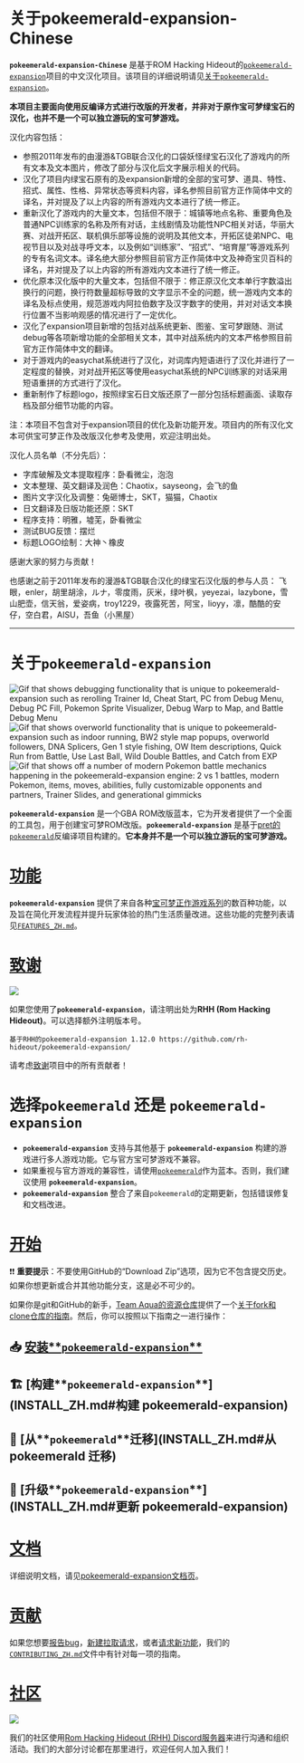 # 关于pokeemerald-expansion-Chinese

&zwnj;**`pokeemerald-expansion-Chinese`**&zwnj; 是基于ROM Hacking Hideout的[`pokeemerald-expansion`](https://github.com/rh-hideout/pokeemerald-expansion)项目的中文汉化项目。该项目的详细说明请见[关于`pokeemerald-expansion`](#关于`pokeemerald-expansion`)。

**本项目主要面向使用反编译方式进行改版的开发者，并非对于原作宝可梦绿宝石的汉化，也并不是一个可以独立游玩的宝可梦游戏。**

汉化内容包括：

- 参照2011年发布的由漫游&TGB联合汉化的口袋妖怪绿宝石汉化了游戏内的所有文本及文本图片，修改了部分与汉化后文字展示相关的代码。
- 汉化了项目内绿宝石原有的及expansion新增的全部的宝可梦、道具、特性、招式、属性、性格、异常状态等资料内容，译名参照目前官方正作简体中文的译名，并对提及了以上内容的所有游戏内文本进行了统一修正。
- 重新汉化了游戏内的大量文本，包括但不限于：城镇等地点名称、重要角色及普通NPC训练家的名称及所有对话，主线剧情及功能性NPC相关对话，华丽大赛、对战开拓区、联机俱乐部等设施的说明及其他文本，开拓区徒弟NPC、电视节目以及对战寻呼文本，以及例如“训练家”、“招式”、“培育屋”等游戏系列的专有名词文本。译名绝大部分参照目前官方正作简体中文及神奇宝贝百科的译名，并对提及了以上内容的所有游戏内文本进行了统一修正。
- 优化原本汉化版中的大量文本，包括但不限于：修正原汉化文本单行字数溢出换行的问题，换行符数量超标导致的文字显示不全的问题，统一游戏内文本的译名及标点使用，规范游戏内阿拉伯数字及汉字数字的使用，并对对话文本换行位置不当影响观感的情况进行了一定优化。
- 汉化了expansion项目新增的包括对战系统更新、图鉴、宝可梦跟随、测试debug等各项新增功能的全部相关文本，其中对战系统内的文本严格参照目前官方正作简体中文的翻译。
- 对于游戏内的easychat系统进行了汉化，对词库内短语进行了汉化并进行了一定程度的替换，对对战开拓区等使用easychat系统的NPC训练家的对话采用短语重拼的方式进行了汉化。
- 重新制作了标题logo，按照绿宝石日文版还原了一部分包括标题画面、读取存档及部分细节功能的内容。

注：本项目不包含对于expansion项目的优化及新功能开发。项目内的所有汉化文本可供宝可梦正作及改版汉化参考及使用，欢迎注明出处。

汉化人员名单（不分先后）：

- 字库破解及文本提取程序：卧看微尘，泡泡
- 文本整理、英文翻译及润色：Chaotix，sayseong，会飞的鱼
- 图片文字汉化及调整：兔砸博士，SKT，猫猫，Chaotix
- 日文翻译及日版功能还原：SKT
- 程序支持：明雅，墟芜，卧看微尘
- 测试BUG反馈：摆烂
- 标题LOGO绘制：大神丶橡皮

感谢大家的努力与贡献！

也感谢之前于2011年发布的漫游&TGB联合汉化的绿宝石汉化版的参与人员： 飞眼，enler，胡里胡涂，ルナ，零度雨，灰米，绿叶枫，yeyezai，lazybone，雪山肥壶，信天翁，爱姿病，troy1229，夜露死苦，阿宝，lioyy，凛，酷酷的安仔，空白君，AISU，吾鱼（小黑屋）

------

# 关于`pokeemerald-expansion`

![Gif that shows debugging functionality that is unique to pokeemerald-expansion such as rerolling Trainer Id, Cheat Start, PC from Debug Menu, Debug PC Fill, Pokemon Sprite Visualizer, Debug Warp to Map, and Battle Debug Menu](https://github.com/user-attachments/assets/cf9dfbee-4c6b-4bca-8e0a-07f116ef891c) ![Gif that shows overworld functionality that is unique to pokeemerald-expansion such as indoor running, BW2 style map popups, overworld followers, DNA Splicers, Gen 1 style fishing, OW Item descriptions, Quick Run from Battle, Use Last Ball, Wild Double Battles, and Catch from EXP](https://github.com/user-attachments/assets/383af243-0904-4d41-bced-721492fbc48e) ![Gif that shows off a number of modern Pokemon battle mechanics happening in the pokeemerald-expansion engine: 2 vs 1 battles, modern Pokemon, items, moves, abilities, fully customizable opponents and partners, Trainer Slides, and generational gimmicks](https://github.com/user-attachments/assets/50c576bc-415e-4d66-a38f-ad712f3316be)

&zwnj;**`pokeemerald-expansion`**&zwnj; 是一个GBA ROM改版蓝本，它为开发者提供了一个全面的工具包，用于创建宝可梦ROM改版。&zwnj;**`pokeemerald-expansion`**&zwnj; 是基于[pret的`pokeemerald`](https://github.com/pret/pokeemerald)反编译项目构建的。&zwnj;**它本身并不是一个可以独立游玩的宝可梦游戏。**&zwnj;

# [功能](FEATURES.md)

&zwnj;**`pokeemerald-expansion`**&zwnj; 提供了来自各种[宝可梦正作游戏系列](https://bulbapedia.bulbagarden.net/wiki/Core_series)的数百种功能，以及旨在简化开发流程并提升玩家体验的热门生活质量改进。这些功能的完整列表请见[`FEATURES_ZH.md`](FEATURES_ZH.md)。

# [致谢](CREDITS.md)

 [![](https://img.shields.io/github/all-contributors/rh-hideout/pokeemerald-expansion/upcoming)](CREDITS.md)

如果您使用了&zwnj;**`pokeemerald-expansion`**&zwnj;，请注明出处为&zwnj;**RHH (Rom Hacking Hideout)**&zwnj;。可以选择额外注明版本号。

```
基于RHH的pokeemerald-expansion 1.12.0 https://github.com/rh-hideout/pokeemerald-expansion/
```

请考虑[致谢](CREDITS.md)项目中的所有贡献者！

# 选择`pokeemerald` 还是 **`pokeemerald-expansion`**

- &zwnj;**`pokeemerald-expansion`**&zwnj; 支持与其他基于 &zwnj;**`pokeemerald-expansion`**&zwnj; 构建的游戏进行多人游戏功能。它与官方宝可梦游戏不兼容。
- 如果重视与官方游戏的兼容性，请使用[`pokeemerald`](https://github.com/pret/pokeemerald)作为蓝本。否则，我们建议使用 &zwnj;**`pokeemerald-expansion`**&zwnj;。
- &zwnj;**`pokeemerald-expansion`**&zwnj; 整合了来自`pokeemerald`的定期更新，包括错误修复和文档改进。

# [开始](INSTALL.md)

❗❗ &zwnj;**重要提示**&zwnj;：不要使用GitHub的“Download Zip”选项，因为它不包含提交历史。如果你想更新或合并其他功能分支，这是必不可少的。

如果你是git和GitHub的新手，[Team Aqua的资源仓库](https://github.com/Pawkkie/Team-Aquas-Asset-Repo/)提供了一个[关于fork和clone仓库的指南](https://github.com/Pawkkie/Team-Aquas-Asset-Repo/wiki/The-Basics-of-GitHub)。然后，你可以按照以下指南之一进行操作：

## 📥 [安装**`pokeemerald-expansion`**](INSTALL_ZH.md)
## 🏗️ [构建**`pokeemerald-expansion`**](INSTALL_ZH.md#构建 pokeemerald-expansion)
## 🚚 [从**`pokeemerald`**迁移](INSTALL_ZH.md#从 pokeemerald 迁移)

## 🚀 [升级**`pokeemerald-expansion`**](INSTALL_ZH.md#更新 pokeemerald-expansion)

# [文档](https://rh-hideout.github.io/pokeemerald-expansion/)

详细说明文档，请见[pokeemerald-expansion文档页](https://rh-hideout.github.io/pokeemerald-expansion/)。

# [贡献](CONTRIBUTING.md)
如果您想要[报告bug](CONTRIBUTING.md#Bug-Report)，[新建拉取请求](CONTRIBUTING.md#Pull-Requests)，或者[请求新功能](CONTRIBUTING.md#Feature-Request)，我们的[`CONTRIBUTING_ZH.md`](CONTRIBUTING_ZH.md)文件中有针对每一项的指南。

# [社区](https://discord.gg/6CzjAG6GZk)

[![](https://dcbadge.limes.pink/api/server/6CzjAG6GZk)](https://discord.gg/6CzjAG6GZk)

我们的社区使用[Rom Hacking Hideout (RHH) Discord服务器](https://discord.gg/6CzjAG6GZk)来进行沟通和组织活动。我们的大部分讨论都在那里进行，欢迎任何人加入我们！
